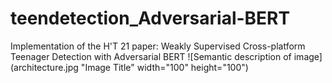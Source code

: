 # teendetection_Adversarial-BERT
Implementation of the H'T 21 paper: Weakly Supervised Cross-platform Teenager Detection with Adversarial BERT
![Semantic description of image](architecture.jpg "Image Title" width="100" height="100")

